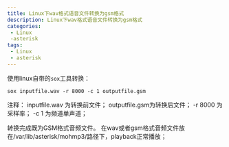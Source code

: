 ```yaml
---
title: Linux下wav格式语音文件转换为gsm格式
description: Linux下wav格式语音文件转换为gsm格式
categories:
 - Linux
 -asterisk
tags:
 - Linux
 - asterisk
---
```


使用linux自带的```sox```工具转换：
```shell
sox inputfile.wav -r 8000 -c 1 outputfile.gsm
```
注释： inputfile.wav 为转换前文件；
        outputfile.gsm为转换后文件；
        -r 8000 为采样率；
        -c 1 为频道单声道；

转换完成既为GSM格式音频文件。
在wav或者gsm格式音频文件放在/var/lib/asterisk/mohmp3/路径下，playback正常播放；

